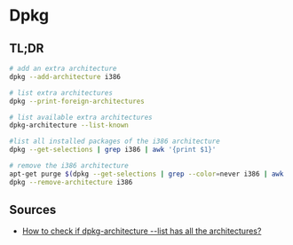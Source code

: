 # Dpkg

## TL;DR

```sh
# add an extra architecture
dpkg --add-architecture i386

# list extra architectures
dpkg --print-foreign-architectures

# list available extra architectures
dpkg-architecture --list-known

#list all installed packages of the i386 architecture
dpkg --get-selections | grep i386 | awk '{print $1}'

# remove the i386 architecture
apt-get purge $(dpkg --get-selections | grep --color=never i386 | awk '{print $1}')
dpkg --remove-architecture i386
```

## Sources

- [How to check if dpkg-architecture --list has all the architectures?]

[how to check if dpkg-architecture --list has all the architectures?]: https://askubuntu.com/questions/852115/how-to-check-if-dpkg-architecture-list-has-all-the-architectures#852120
